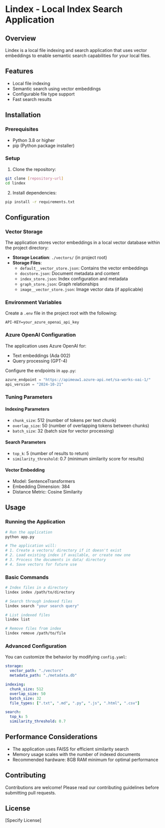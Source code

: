 # Lindex - Local Index Search Application

## Overview
Lindex is a local file indexing and search application that uses vector embeddings to enable semantic search capabilities for your local files.

## Features
- Local file indexing
- Semantic search using vector embeddings
- Configurable file type support
- Fast search results

## Installation

### Prerequisites
- Python 3.8 or higher
- pip (Python package installer)

### Setup
1. Clone the repository:
```bash
git clone [repository-url]
cd lindex
```

2. Install dependencies:
```bash
pip install -r requirements.txt
```

## Configuration

### Vector Storage
The application stores vector embeddings in a local vector database within the project directory:

- **Storage Location**: `./vectors/` (in project root)
- **Storage Files**:
  - `default__vector_store.json`: Contains the vector embeddings
  - `docstore.json`: Document metadata and content
  - `index_store.json`: Index configuration and metadata
  - `graph_store.json`: Graph relationships
  - `image__vector_store.json`: Image vector data (if applicable)

### Environment Variables
Create a `.env` file in the project root with the following:
```
API-KEY=your_azure_openai_api_key
```

### Azure OpenAI Configuration
The application uses Azure OpenAI for:
- Text embeddings (Ada 002)
- Query processing (GPT-4)

Configure the endpoints in `app.py`:
```python
azure_endpoint = "https://apimeuw1.azure-api.net/sa-works-oai-1/"
api_version = "2024-10-21"
```

### Tuning Parameters

#### Indexing Parameters
- `chunk_size`: 512 (number of tokens per text chunk)
- `overlap_size`: 50 (number of overlapping tokens between chunks)
- `batch_size`: 32 (batch size for vector processing)

#### Search Parameters
- `top_k`: 5 (number of results to return)
- `similarity_threshold`: 0.7 (minimum similarity score for results)

#### Vector Embedding
- Model: SentenceTransformers
- Embedding Dimension: 384
- Distance Metric: Cosine Similarity

## Usage

### Running the Application
```bash
# Run the application
python app.py

# The application will:
# 1. Create a vectors/ directory if it doesn't exist
# 2. Load existing index if available, or create new one
# 3. Process the documents in data/ directory
# 4. Save vectors for future use
```

### Basic Commands
```bash
# Index files in a directory
lindex index /path/to/directory

# Search through indexed files
lindex search "your search query"

# List indexed files
lindex list

# Remove files from index
lindex remove /path/to/file
```

### Advanced Configuration
You can customize the behavior by modifying `config.yaml`:

```yaml
storage:
  vector_path: "./vectors"
  metadata_path: "./metadata.db"

indexing:
  chunk_size: 512
  overlap_size: 50
  batch_size: 32
  file_types: [".txt", ".md", ".py", ".js", ".html", ".csv"]

search:
  top_k: 5
  similarity_threshold: 0.7
```

## Performance Considerations
- The application uses FAISS for efficient similarity search
- Memory usage scales with the number of indexed documents
- Recommended hardware: 8GB RAM minimum for optimal performance

## Contributing
Contributions are welcome! Please read our contributing guidelines before submitting pull requests.

## License
[Specify License]
